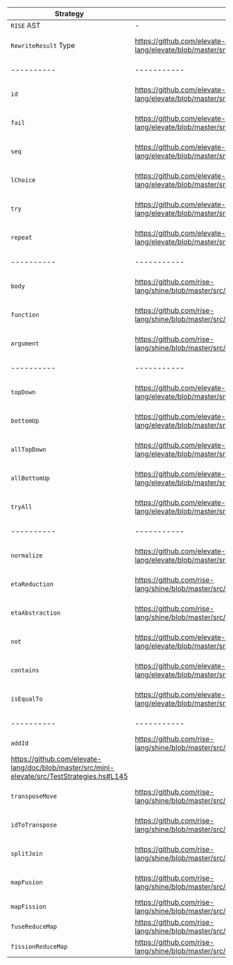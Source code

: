 | Strategy | Scala URL | Haskell URL | works |
|----------|-----------|-------------|-------|
| `RISE` AST | - | | |
| `RewriteResult` Type | https://github.com/elevate-lang/elevate/blob/master/src/main/scala/elevate/core/RewriteResult.scala | https://github.com/elevate-lang/doc/blob/master/src/mini-elevate/src/TestStrategies.hs#L39 | |
|----------|-----------|-------------|-------|
| `id` | https://github.com/elevate-lang/elevate/blob/master/src/main/scala/elevate/core/strategies/basic.scala#L26 | https://github.com/elevate-lang/doc/blob/master/src/mini-elevate/src/TestStrategies.hs#L42 | |
| `fail` | https://github.com/elevate-lang/elevate/blob/master/src/main/scala/elevate/core/strategies/basic.scala#L28 | https://github.com/elevate-lang/doc/blob/master/src/mini-elevate/src/TestStrategies.hs#L45 | |
| `seq` | https://github.com/elevate-lang/elevate/blob/master/src/main/scala/elevate/core/strategies/basic.scala#L33 | https://github.com/elevate-lang/doc/blob/master/src/mini-elevate/src/TestStrategies.hs#L60 | |
| `lChoice` | https://github.com/elevate-lang/elevate/blob/master/src/main/scala/elevate/core/strategies/basic.scala#L37 | https://github.com/elevate-lang/doc/blob/master/src/mini-elevate/src/TestStrategies.hs#L63 | |
| `try` | https://github.com/elevate-lang/elevate/blob/master/src/main/scala/elevate/core/strategies/basic.scala#L43 | https://github.com/elevate-lang/doc/blob/master/src/mini-elevate/src/TestStrategies.hs#L66 | |
| `repeat` | https://github.com/elevate-lang/elevate/blob/master/src/main/scala/elevate/core/strategies/basic.scala#L46 | https://github.com/elevate-lang/doc/blob/master/src/mini-elevate/src/TestStrategies.hs#L68 | |
|----------|-----------|-------------|-------|
| `body` | https://github.com/rise-lang/shine/blob/master/src/main/scala/rise/elevate/rules/traversal.scala#L13 | https://github.com/elevate-lang/doc/blob/master/src/mini-elevate/src/TestStrategies.hs#L76 | |
| `function` | https://github.com/rise-lang/shine/blob/master/src/main/scala/rise/elevate/rules/traversal.scala#L41 | https://github.com/elevate-lang/doc/blob/master/src/mini-elevate/src/TestStrategies.hs#L83 | |
| `argument` | https://github.com/rise-lang/shine/blob/master/src/main/scala/rise/elevate/rules/traversal.scala#L49 | https://github.com/elevate-lang/doc/blob/master/src/mini-elevate/src/TestStrategies.hs#L90 | |
|----------|-----------|-------------|-------|
| `topDown` | https://github.com/elevate-lang/elevate/blob/master/src/main/scala/elevate/core/strategies/traversal.scala#L42 | https://github.com/elevate-lang/doc/blob/master/src/mini-elevate/src/TestStrategies.hs#L97 | |
| `bottomUp` | https://github.com/elevate-lang/elevate/blob/master/src/main/scala/elevate/core/strategies/traversal.scala#L66 | https://github.com/elevate-lang/doc/blob/master/src/mini-elevate/src/TestStrategies.hs#L99 | |
| `allTopDown` | https://github.com/elevate-lang/elevate/blob/master/src/main/scala/elevate/core/strategies/traversal.scala#L46 | https://github.com/elevate-lang/doc/blob/master/src/mini-elevate/src/TestStrategies.hs#L101 | |
| `allBottomUp` | https://github.com/elevate-lang/elevate/blob/master/src/main/scala/elevate/core/strategies/traversal.scala#L54 | https://github.com/elevate-lang/doc/blob/master/src/mini-elevate/src/TestStrategies.hs#L103 | |
| `tryAll` | https://github.com/elevate-lang/elevate/blob/master/src/main/scala/elevate/core/strategies/traversal.scala#L50 | https://github.com/elevate-lang/doc/blob/master/src/mini-elevate/src/TestStrategies.hs#L105 | |
|----------|-----------|-------------|-------|
| `normalize` | https://github.com/elevate-lang/elevate/blob/master/src/main/scala/elevate/core/strategies/basic.scala#L55 | https://github.com/elevate-lang/doc/blob/master/src/mini-elevate/src/TestStrategies.hs#L107 | |
| `etaReduction` | https://github.com/rise-lang/shine/blob/master/src/main/scala/rise/elevate/rules/package.scala#L42 | https://github.com/elevate-lang/doc/blob/master/src/mini-elevate/src/TestStrategies.hs#L124 | |
| `etaAbstraction` | https://github.com/rise-lang/shine/blob/master/src/main/scala/rise/elevate/rules/package.scala#L47 | https://github.com/elevate-lang/doc/blob/master/src/mini-elevate/src/TestStrategies.hs#L138 | |
| `not` | https://github.com/elevate-lang/elevate/blob/master/src/main/scala/elevate/core/strategies/predicate.scala#L19 | https://github.com/elevate-lang/doc/blob/master/src/mini-elevate/src/TestStrategies.hs#L109 | |
| `contains` | https://github.com/elevate-lang/elevate/blob/master/src/main/scala/elevate/core/strategies/predicate.scala#L38 | https://github.com/elevate-lang/doc/blob/master/src/mini-elevate/src/TestStrategies.hs#L122 | |
| `isEqualTo` | https://github.com/elevate-lang/elevate/blob/master/src/main/scala/elevate/core/strategies/predicate.scala#L36 | https://github.com/elevate-lang/doc/blob/master/src/mini-elevate/src/TestStrategies.hs#L115 | |
|----------|-----------|-------------|-------|
| `addId` | https://github.com/rise-lang/shine/blob/master/src/main/scala/rise/elevate/rules/algorithmic.scala#L120 | 
https://github.com/elevate-lang/doc/blob/master/src/mini-elevate/src/TestStrategies.hs#L145 | |
| `transposeMove` | https://github.com/rise-lang/shine/blob/master/src/main/scala/rise/elevate/rules/movement.scala#L50 | https://github.com/elevate-lang/doc/blob/master/src/mini-elevate/src/TestStrategies.hs#L147 | |
| `idToTranspose` | https://github.com/rise-lang/shine/blob/master/src/main/scala/rise/elevate/rules/algorithmic.scala#L132 | https://github.com/elevate-lang/doc/blob/master/src/mini-elevate/src/TestStrategies.hs#L154 | |
| `splitJoin` | https://github.com/rise-lang/shine/blob/master/src/main/scala/rise/elevate/rules/algorithmic.scala#L29 | https://github.com/elevate-lang/doc/blob/master/src/mini-elevate/src/TestStrategies.hs#L161 | |
| `mapFusion` | https://github.com/rise-lang/shine/blob/master/src/main/scala/rise/elevate/rules/algorithmic.scala#L41 | https://github.com/elevate-lang/doc/blob/master/src/mini-elevate/src/TestStrategies.hs#L168 | |
| `mapFission` | https://github.com/rise-lang/shine/blob/master/src/main/scala/rise/elevate/rules/algorithmic.scala#L102 | | |
| `fuseReduceMap` | https://github.com/rise-lang/shine/blob/master/src/main/scala/rise/elevate/rules/algorithmic.scala#L76 | | |
| `fissionReduceMap` | https://github.com/rise-lang/shine/blob/master/src/main/scala/rise/elevate/rules/algorithmic.scala#L90 | | | 

